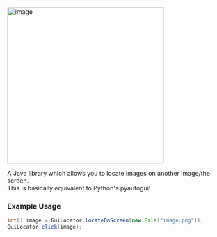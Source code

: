 <img width="360" alt="image" src="https://github.com/Appu26J/GuiLocator/assets/128838345/05f5c19a-f8f2-4966-8f33-1007121d2757">

A Java library which allows you to locate images on another image/the screen.  
This is basically equivalent to Python's pyautogui!

### Example Usage
```java
int[] image = GuiLocator.locateOnScreen(new File("image.png"));
GuiLocator.click(image);
```
